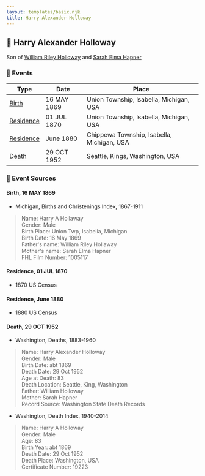 ```yaml
---
layout: templates/basic.njk
title: Harry Alexander Holloway
---
```

## 🔵 Harry Alexander Holloway

Son of [William Riley Holloway](/people/9/90949012) and [Sarah Elma Hapner](/people/2/20173654)

### 📆 Events

Type | Date | Place
------ | ------ | ------
[Birth](#event-1e503022-d11a-4ce0-a281-e5af8d22d10a) | 16 MAY 1869 | Union Township, Isabella, Michigan, USA
[Residence](#event-3b8038f2-cf20-4697-9f36-7b34f07887d1) | 01 JUL 1870 | Union Township, Isabella, Michigan, USA
[Residence](#event-3f27b09b-6727-406d-9a46-d9b73a05c5a9) | June 1880 | Chippewa Township, Isabella, Michigan, USA
[Death](#event-a1dccaab-c13e-484d-814d-561b7841fb15) | 29 OCT 1952 | Seattle, Kings, Washington, USA

### 📰 Event Sources

#### <a id="event-1e503022-d11a-4ce0-a281-e5af8d22d10a"></a> Birth, 16 MAY 1869
* Michigan, Births and Christenings Index, 1867-1911
>   
  > Name: Harry A Hollaway  
  > Gender: Male  
  > Birth Place: Union Twp, Isabella, Michigan  
  > Birth Date: 16 May 1869  
  > Father's name: William Riley Hollaway  
  > Mother's name: Sarah Elma Hapner  
  > FHL Film Number: 1005117

#### <a id="event-3b8038f2-cf20-4697-9f36-7b34f07887d1"></a> Residence, 01 JUL 1870
* 1870 US Census

#### <a id="event-3f27b09b-6727-406d-9a46-d9b73a05c5a9"></a> Residence, June 1880
* 1880 US Census

#### <a id="event-a1dccaab-c13e-484d-814d-561b7841fb15"></a> Death, 29 OCT 1952
* Washington, Deaths, 1883-1960
>   
  > Name: Harry Alexander Holloway  
  > Gender: Male  
  > Birth Date: abt 1869  
  > Death Date: 29 Oct 1952  
  > Age at Death: 83  
  > Death Location: Seattle, King, Washington  
  > Father: William Holloway  
  > Mother: Sarah Hapner  
  > Record Source: Washington State Death Records
* Washington, Death Index, 1940-2014
>   
  > Name: Harry A Holloway  
  > Gender: Male  
  > Age: 83  
  > Birth Year: abt 1869  
  > Death Date: 29 Oct 1952  
  > Death Place: Washington, USA  
  > Certificate Number: 19223